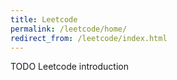 ```yaml
---
title: Leetcode
permalink: /leetcode/home/
redirect_from: /leetcode/index.html
---
```


TODO Leetcode introduction
